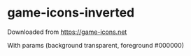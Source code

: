 # game-icons-inverted


Downloaded from https://game-icons.net

With params (background transparent, foreground #000000)

